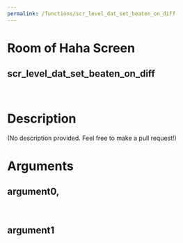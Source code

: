 ```yaml
---
permalink: /functions/scr_level_dat_set_beaten_on_diff
---
```

# Room of Haha Screen  
## scr_level_dat_set_beaten_on_diff  
&nbsp;  
# Description  
(No description provided. Feel free to make a pull request!) 
&nbsp;  
# Arguments
## argument0, 

&nbsp;  
## argument1

&nbsp;  



